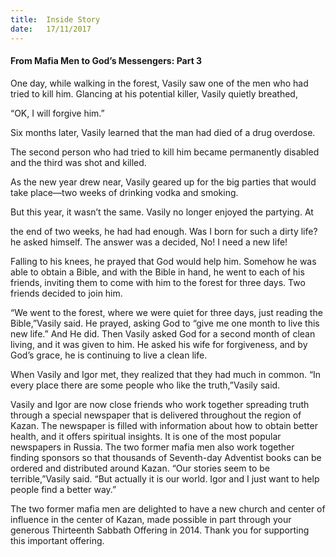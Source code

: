 ```yaml
---
title:  Inside Story
date:   17/11/2017
---
```


#### From Mafia Men to God’s Messengers: Part 3

One day, while walking in the forest, Vasily saw one of the men who had tried to kill him. Glancing at his potential killer, Vasily quietly breathed,

“OK, I will forgive him.”

Six months later, Vasily learned that the man had died of a drug overdose.

The second person who had tried to kill him became permanently disabled and the third was shot and killed.

As the new year drew near, Vasily geared up for the big parties that would take place—two weeks of drinking vodka and smoking.

But this year, it wasn’t the same. Vasily no longer enjoyed the partying. At

the end of two weeks, he had had enough. Was I born for such a dirty life? he asked himself. The answer was a decided, No! I need a new life!

Falling to his knees, he prayed that God would help him. Somehow he was able to obtain a Bible, and with the Bible in hand, he went to each of his friends, inviting them to come with him to the forest for three days. Two friends decided to join him.

“We went to the forest, where we were quiet for three days, just reading the Bible,”Vasily said. He prayed, asking God to “give me one month to live this new life.” And He did. Then Vasily asked God for a second month of clean living, and it was given to him. He asked his wife for forgiveness, and by God’s grace, he is continuing to live a clean life.

When Vasily and Igor met, they realized that they had much in common. “In every place there are some people who like the truth,”Vasily said.

Vasily and Igor are now close friends who work together spreading truth through a special newspaper that is delivered throughout the region of Kazan. The newspaper is filled with information about how to obtain better health, and it offers spiritual insights. It is one of the most popular newspapers in Russia. The two former mafia men also work together finding sponsors so that thousands of Seventh-day Adventist books can be ordered and distributed around Kazan. “Our stories seem to be terrible,”Vasily said. “But actually it is our world. Igor and I just want to help people find a better way.”

The two former mafia men are delighted to have a new church and center of influence in the center of Kazan, made possible in part through your generous Thirteenth Sabbath Offering in 2014. Thank you for supporting this important offering.